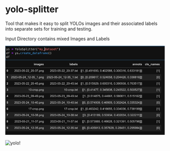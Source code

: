 # yolo-splitter
Tool that makes it easy to split YOLOs images and their associated labels into separate sets for training and testing.

Input Directory contains mixed Images and Labels

![mixed!](assets/dataframe.png)
<br>

![yolo!](https://www.google.com/imgres?imgurl=https%3A%2F%2Fwww.internetmatters.org%2Fwp-content%2Fuploads%2F2021%2F06%2Fyolo_app.png&tbnid=kcsQoNtXt3HsTM&vet=12ahUKEwit_Yef4buBAxXXTmwGHQbvBOIQMygCegQIARB4..i&imgrefurl=https%3A%2F%2Fwww.internetmatters.org%2Fhub%2Fguidance%2Fparents-guide-what-is-yolo-app-and-is-it-safe%2F&docid=VaISKdT-SX7bCM&w=1200&h=630&q=yolo&client=firefox-b-d&ved=2ahUKEwit_Yef4buBAxXXTmwGHQbvBOIQMygCegQIARB4)

